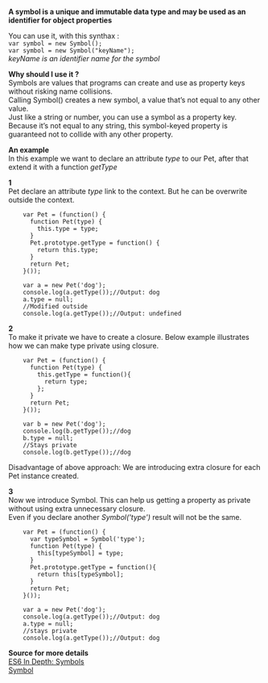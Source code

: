 **A symbol is a unique and immutable data type and may be used as an identifier for object properties**

You can use it, with this synthax :<br>
`var symbol = new Symbol();`<br>
`var symbol = new Symbol("keyName");`<br>
_keyName is an identifier name for the symbol_<br>

**Why should I use it ?**<br>
Symbols are values that programs can create and use as property keys without risking name collisions.<br>
Calling Symbol() creates a new symbol, a value that’s not equal to any other value.<br>
Just like a string or number, you can use a symbol as a property key. Because it’s not equal to any string, this symbol-keyed property is guaranteed not to collide with any other property.<br>

**An example**<br>
In this example we want to declare an attribute *type* to our Pet, after that extend it with a function *getType*<br>

**1**<br>
  Pet declare an attribute *type* link to the context. But he can be overwrite outside the context.<br>
  
        var Pet = (function() {
          function Pet(type) {
            this.type = type;
          }
          Pet.prototype.getType = function() {
            return this.type;
          }
          return Pet;
        }());

        var a = new Pet('dog');
        console.log(a.getType());//Output: dog
        a.type = null;
        //Modified outside
        console.log(a.getType());//Output: undefined
        
**2**<br>
To make it private we have to create a closure. Below example illustrates how we can make type private using closure.<br>

        var Pet = (function() {
          function Pet(type) {
            this.getType = function(){
              return type;
            };
          }
          return Pet;
        }());
        
        var b = new Pet('dog');
        console.log(b.getType());//dog
        b.type = null;
        //Stays private
        console.log(b.getType());//dog
        
Disadvantage of above approach: We are introducing extra closure for each Pet instance created.<br>

**3**<br>
Now we introduce Symbol. This can help us getting a property as private without using extra unnecessary closure.<br>
Even if you declare another *Symbol('type')* result will not be the same.<br>

        var Pet = (function() {
          var typeSymbol = Symbol('type');
          function Pet(type) {
            this[typeSymbol] = type;
          }
          Pet.prototype.getType = function(){
            return this[typeSymbol];
          }
          return Pet;
        }());
        
        var a = new Pet('dog');
        console.log(a.getType());//Output: dog
        a.type = null;
        //stays private
        console.log(a.getType());//Output: dog
        
        
**Source for more details**<br>
[ES6 In Depth: Symbols](https://hacks.mozilla.org/2015/06/es6-in-depth-symbols/)<br>
[Symbol](https://developer.mozilla.org/en-US/docs/Web/JavaScript/Reference/Global_Objects/Symbol)<br>
